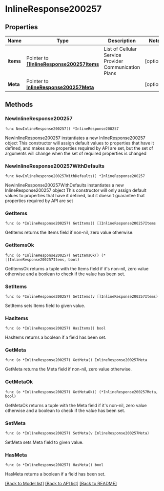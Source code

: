 # InlineResponse200257

## Properties

Name | Type | Description | Notes
------------ | ------------- | ------------- | -------------
**Items** | Pointer to [**[]InlineResponse200257Items**](InlineResponse200257Items.md) | List of Cellular Service Provider Communication Plans | [optional] 
**Meta** | Pointer to [**InlineResponse200257Meta**](InlineResponse200257Meta.md) |  | [optional] 

## Methods

### NewInlineResponse200257

`func NewInlineResponse200257() *InlineResponse200257`

NewInlineResponse200257 instantiates a new InlineResponse200257 object
This constructor will assign default values to properties that have it defined,
and makes sure properties required by API are set, but the set of arguments
will change when the set of required properties is changed

### NewInlineResponse200257WithDefaults

`func NewInlineResponse200257WithDefaults() *InlineResponse200257`

NewInlineResponse200257WithDefaults instantiates a new InlineResponse200257 object
This constructor will only assign default values to properties that have it defined,
but it doesn't guarantee that properties required by API are set

### GetItems

`func (o *InlineResponse200257) GetItems() []InlineResponse200257Items`

GetItems returns the Items field if non-nil, zero value otherwise.

### GetItemsOk

`func (o *InlineResponse200257) GetItemsOk() (*[]InlineResponse200257Items, bool)`

GetItemsOk returns a tuple with the Items field if it's non-nil, zero value otherwise
and a boolean to check if the value has been set.

### SetItems

`func (o *InlineResponse200257) SetItems(v []InlineResponse200257Items)`

SetItems sets Items field to given value.

### HasItems

`func (o *InlineResponse200257) HasItems() bool`

HasItems returns a boolean if a field has been set.

### GetMeta

`func (o *InlineResponse200257) GetMeta() InlineResponse200257Meta`

GetMeta returns the Meta field if non-nil, zero value otherwise.

### GetMetaOk

`func (o *InlineResponse200257) GetMetaOk() (*InlineResponse200257Meta, bool)`

GetMetaOk returns a tuple with the Meta field if it's non-nil, zero value otherwise
and a boolean to check if the value has been set.

### SetMeta

`func (o *InlineResponse200257) SetMeta(v InlineResponse200257Meta)`

SetMeta sets Meta field to given value.

### HasMeta

`func (o *InlineResponse200257) HasMeta() bool`

HasMeta returns a boolean if a field has been set.


[[Back to Model list]](../README.md#documentation-for-models) [[Back to API list]](../README.md#documentation-for-api-endpoints) [[Back to README]](../README.md)


